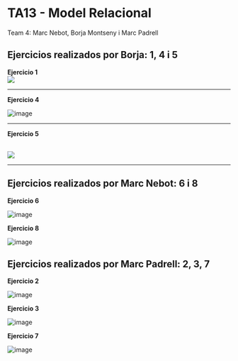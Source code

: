 # TA13 - Model Relacional
Team 4: Marc Nebot, Borja Montseny i Marc Padrell

## Ejercicios realizados por Borja: 1, 4 i 5

**Ejercicio 1**
<br>
<img src="https://user-images.githubusercontent.com/68342939/164981569-96c342b7-fb09-49bc-a430-ccc2d7cc3c3e.png">
<hr>

**Ejercicio 4**

![image](https://user-images.githubusercontent.com/68342939/165247116-c0c5d553-476b-4dc1-974c-7d2fe4932895.png)
<hr>

**Ejercicio 5**

<br>
<img src="https://cdn.discordapp.com/attachments/967447351939702844/967541320644190288/unknown.png">
<hr>

## Ejercicios realizados por Marc Nebot: 6 i 8

**Ejercicio 6**

![image](https://user-images.githubusercontent.com/103039613/166140434-44d054d5-e2fd-48f4-b646-36eaa30bad61.png)

**Ejercicio 8**

![image](https://user-images.githubusercontent.com/103039613/166150912-ad69e19e-e655-43e1-921b-bcfa73b680f5.png)

## Ejercicios realizados por Marc Padrell: 2, 3, 7

**Ejercicio 2**

![image](https://user-images.githubusercontent.com/79224406/164522965-806f37d0-4ba9-427c-b28e-67b9d48b74c7.png)

**Ejercicio 3**

![image](https://user-images.githubusercontent.com/79224406/164523031-419a2e78-b300-4eec-9895-bf6109460509.png)

**Ejercicio 7**

![image](https://user-images.githubusercontent.com/79224406/164525274-615f844d-7b7f-46c9-abf3-b87f6a9dbd0d.png)
